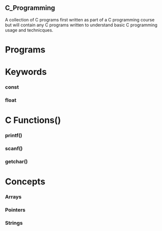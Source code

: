 ## C_Programming

A collection of C programs first written as part of a C programming course but will contain any C programs written to understand basic C programming usage and technicques.

# Programs




# Keywords

### const
### float
### 


# C Functions()

### printf()
### scanf()
### getchar()

# Concepts

### Arrays
### Pointers
### Strings